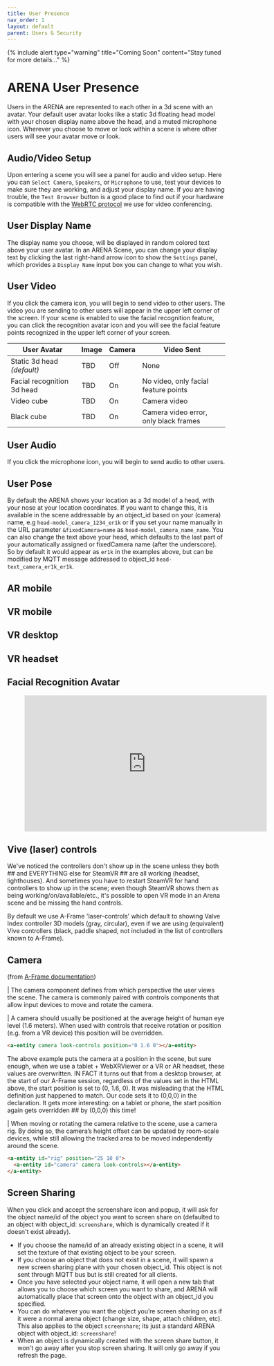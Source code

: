 ```yaml
---
title: User Presence
nav_order: 1
layout: default
parent: Users & Security
---
```


{% include alert type="warning" title="Coming Soon" content="Stay tuned for more details..." %}

# ARENA User Presence

Users in the ARENA are represented to each other in a 3d scene with an avatar. Your default user avatar looks like a static 3d floating head model with your chosen display name above the head, and a muted microphone icon. Wherever you choose to move or look within a scene is where other users will see your avatar move or look.

## Audio/Video Setup

Upon entering a scene you will see a panel for audio and video setup. Here you can `Select Camera`, `Speakers`, or `Microphone` to use, test your devices to make sure they are working, and adjust your display name. If you are having trouble, the `Test Browser` button is a good place to find out if your hardware is compatible with the [WebRTC protocol](https://test.webrtc.org) we use for video conferencing.

<!-- TODO: image a/v setup -->

## User Display Name

The display name you choose, will be displayed in random colored text above your user avatar. In an ARENA Scene, you can change your display text by clicking the last right-hand arrow icon to show the `Settings` panel, which provides a `Display Name` input box you can change to what you wish.

<!-- TODO: image display name setting -->

## User Video

If you click the camera icon, you will begin to send video to other users. The video you are sending to other users will appear in the upper left corner of the screen. If your scene is enabled to use the facial recognition feature, you can click the recognition avatar icon and you will see the facial feature points recognized in the upper left corner of your screen.

| User Avatar                | Image | Camera | Video Sent                            |
| -------------------------- | ----- | ------ | ------------------------------------- |
| Static 3d head _(default)_ | TBD   | Off    | None                                  |
| Facial recognition 3d head | TBD   | On     | No video, only facial feature points  |
| Video cube                 | TBD   | On     | Camera video                          |
| Black cube                 | TBD   | On     | Camera video error, only black frames |

<!-- TODO: add images of all avatars -->

## User Audio

If you click the microphone icon, you will begin to send audio to other users.

## User Pose

By default the ARENA shows your location as a 3d model of a head, with your nose at your location coordinates. If you want to change this, it is available in the scene addressable by an object_id based on your (camera) name, e.g `head-model_camera_1234_er1k` or if you set your name manually in the URL parameter `&fixedCamera=name` as `head-model_camera_name_name`. You can also change the text above your head, which defaults to the last part of your automatically assigned or fixedCamera name (after the underscore). So by default it would appear as `er1k` in the examples above, but can be modified by MQTT message addressed to object_id `head-text_camera_er1k_er1k`.

## AR mobile

## VR mobile

## VR desktop

## VR headset

## Facial Recognition Avatar

<figure class="video_container">
  <iframe width="560" height="315" src="https://www.youtube.com/embed/RorgGVWEIdk" frameborder="0" allow="accelerometer; autoplay; clipboard-write; encrypted-media; gyroscope; picture-in-picture" allowfullscreen></iframe>
</figure>

## Vive (laser) controls

We've noticed the controllers don't show up in the scene unless they both ## and EVERYTHING else for SteamVR ## are all working (headset, lighthouses). And sometimes you have to restart SteamVR for hand controllers to show up in the scene; even though SteamVR shows them as being working/on/available/etc., it's possible to open VR mode in an Arena scene and be missing the hand controls.

By default we use A-Frame 'laser-controls' which default to showing Valve Index controller 3D models (gray, circular), even if we are using (equivalent) Vive controllers (black, paddle shaped, not included in the list of controllers known to A-Frame).

## Camera

(from [A-Frame documentation](https://aframe.io/docs/1.0.0/components/camera.html))

| The camera component defines from which perspective the user views the scene. The camera is commonly paired with controls components that allow input devices to move and rotate the camera.

| A camera should usually be positioned at the average height of human eye level (1.6 meters). When used with controls that receive rotation or position (e.g. from a VR device) this position will be overridden.

```html
<a-entity camera look-controls position="0 1.6 0"></a-entity>
```

The above example puts the camera at a position in the scene, but sure enough, when we use a tablet + WebXRViewer or a VR or AR headset, these values are overwritten. IN FACT it turns out that from a desktop browser, at the start of our A-Frame session, regardless of the values set in the HTML above, the start position is set to (0, 1.6, 0). It was misleading that the HTML definition just happened to match. Our code sets it to (0,0,0) in the declaration. It gets more interesting: on a tablet or phone, the start position again gets overridden ## by (0,0,0) this time!

| When moving or rotating the camera relative to the scene, use a camera rig. By doing so, the camera’s height offset can be updated by room-scale devices, while still allowing the tracked area to be moved independently around the scene.

```html
<a-entity id="rig" position="25 10 0">
  <a-entity id="camera" camera look-controls></a-entity>
</a-entity>
```

## Screen Sharing

When you click and accept the screenshare icon and popup, it will ask for the object name/id of the object you want to screen share on (defaulted to an object with object_id: `screenshare`, which is dynamically created if it doesn't exist already).

- If you choose the name/id of an already existing object in a scene, it will set the texture of that existing object to be your screen.
- If you choose an object that does not exist in a scene, it will spawn a new screen sharing plane with your chosen object_id. This object is not sent through MQTT bus but is still created for all clients.
- Once you have selected your object name, it will open a new tab that allows you to choose which screen you want to share, and ARENA will automatically place that screen onto the object with an object_id you specified.
- You can do whatever you want the object you’re screen sharing on as if it were a normal arena object (change size, shape, attach children, etc). This also applies to the object `screenshare`; its just a standard ARENA object with object_id: `screenshare`!
- When an object is dynamically created with the screen share button, it won't go away after you stop screen sharing. It will only go away if you refresh the page.
